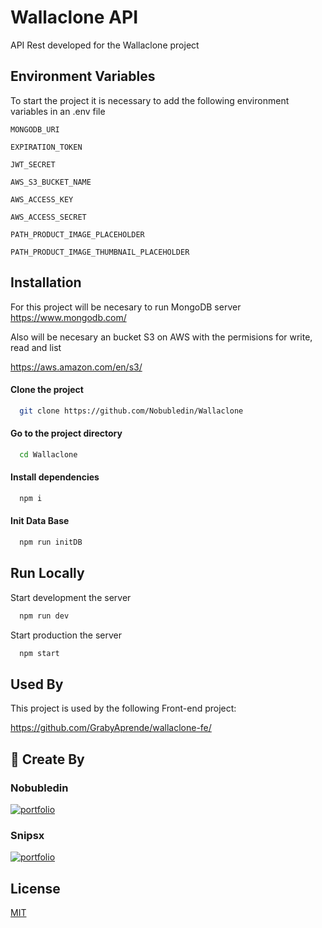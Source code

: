 
# Wallaclone API

API Rest developed for the Wallaclone project


## Environment Variables

To start the project it is necessary to add the following environment variables in an .env file

`MONGODB_URI`

`EXPIRATION_TOKEN`

`JWT_SECRET`

`AWS_S3_BUCKET_NAME`

`AWS_ACCESS_KEY`

`AWS_ACCESS_SECRET`

`PATH_PRODUCT_IMAGE_PLACEHOLDER`

`PATH_PRODUCT_IMAGE_THUMBNAIL_PLACEHOLDER`

## Installation

For this project will be necesary to run MongoDB server
https://www.mongodb.com/

Also will be necesary an bucket S3 on AWS with the permisions for write, read and list

https://aws.amazon.com/en/s3/


#### Clone the project

```bash
  git clone https://github.com/Nobubledin/Wallaclone
```

#### Go to the project directory

```bash
  cd Wallaclone
```

#### Install dependencies

```bash
  npm i
```

#### Init Data Base

```bash
  npm run initDB
```
## Run Locally




Start development the server

```bash
  npm run dev
```

Start production the server

```bash
  npm start
```

## Used By

This project is used by the following Front-end project:

https://github.com/GrabyAprende/wallaclone-fe/


## 🔗 Create By
### Nobubledin
[![portfolio](https://img.shields.io/badge/my_portfolio-000?style=for-the-badge&logo=ko-fi&logoColor=white)](https://github.com/Nobubledin)

### Snipsx
[![portfolio](https://img.shields.io/badge/my_portfolio-000?style=for-the-badge&logo=ko-fi&logoColor=white)](https://github.com/Snipsx17)


## License

[MIT](https://choosealicense.com/licenses/mit/)

